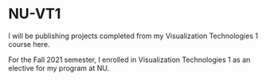 # NU-VT1
I will be publishing projects completed from my Visualization Technologies 1 course here.

For the Fall 2021 semester, I enrolled in Visualization Technologies 1 as an elective for my program at NU.
